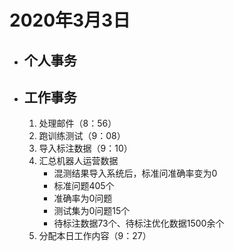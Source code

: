 # 2020年3月3日

- ## 个人事务  
- ## 工作事务
    1. 处理邮件（8：56）
    2. 跑训练测试（9：08）
    3. 导入标注数据（9：10）
    4. 汇总机器人运营数据
        + 混测结果导入系统后，标准问准确率变为0
        + 标准问题405个
        + 准确率为0问题
        + 测试集为0问题15个
        + 待标注数据73个、待标注优化数据1500余个
    5. 分配本日工作内容（9：27）